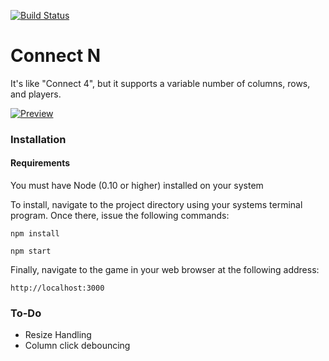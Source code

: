 [![Build Status](https://travis-ci.org/magicink/connect-n.svg?branch=master)](https://travis-ci.org/magicink/connect-n)

# Connect N

It's like "Connect 4", but it supports a variable number of columns, rows,
and players.

[![Preview](http://g.recordit.co/vZbw0VhRVh.gif)](http://g.recordit.co/vZbw0VhRVh.gif)

### Installation

#### Requirements
You must have Node (0.10 or higher) installed on your system

To install, navigate to the project directory using your systems
terminal program. Once there, issue the following commands:

`npm install`

`npm start`

Finally, navigate to the game in your web browser at the following address:

`http://localhost:3000`

### To-Do

* Resize Handling
* Column click debouncing
